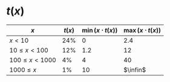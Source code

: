 # $t(x)$

| $x$                | $t(x)$ | $\min(x\cdot t(x))$ | $\max(x\cdot t(x))$ |
| ------------------ | ------ | ------------------- | ------------------- |
| $x < 10$           | 24%    | 0                   | 2.4                 |
| $10 \le x < 100$   | 12%    | 1.2                 | 12                  |
| $100 \le x < 1000$ | 4%     | 4                   | 40                  |
| $1000 \le x$       | 1%     | 10                  | $\infin$            |
